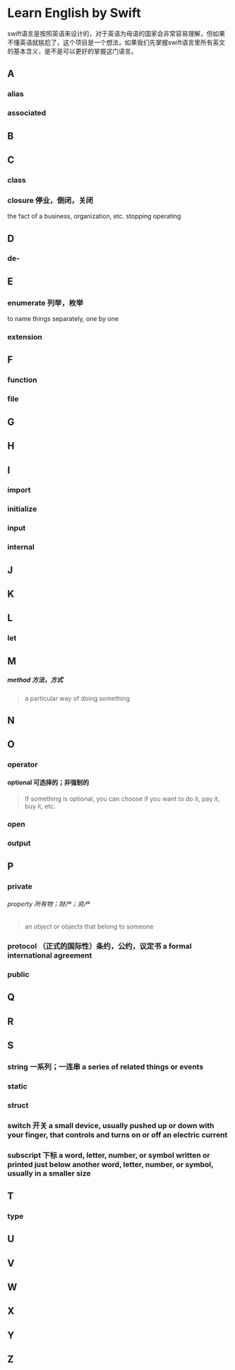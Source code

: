 # Learn English by Swift
swift语言是按照英语来设计的，对于英语为母语的国家会非常容易理解，但如果不懂英语就尴尬了，这个项目是一个想法，如果我们先掌握swift语言里所有英文的基本含义，是不是可以更好的掌握这门语言。

## A
### alias
### associated

## B

## C
### class
### closure 停业，倒闭，关闭
the fact of a business, organization, etc. stopping operating

## D
### de-

## E
### enumerate 列举，枚举
to name things separately, one by one
### extension

## F
### function
### file

## G

## H

## I
### import
### initialize
### input
### internal

## J

## K

## L
### let

## M
##### method 方法，方式
> a particular way of doing something

## N

## O
### operator
#### optional 可选择的；非强制的
> If something is optional, you can choose if you want to do it, pay it, buy it, etc. 
### open
### output

## P
### private
###### property 所有物；财产；资产
> an object or objects that belong to someone
### protocol （正式的国际性）条约，公约，议定书 a formal international agreement
### public

## Q

## R

## S
### string 一系列；一连串 a series of related things or events 
### static
### struct
### switch 开关 a small device, usually pushed up or down with your finger, that controls and turns on or off an electric current
### subscript 下标 a word, letter, number, or symbol written or printed just below another word, letter, number, or symbol, usually in a smaller size

## T
### type

## U

## V

## W

## X

## Y

## Z

